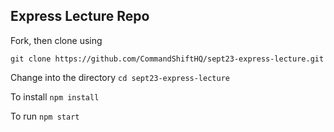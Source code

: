 ## Express Lecture Repo
Fork, then clone using

`git clone https://github.com/CommandShiftHQ/sept23-express-lecture.git`

Change into the directory `cd sept23-express-lecture`

To install `npm install`

To run `npm start`

